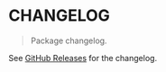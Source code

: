 # CHANGELOG

> Package changelog.

See [GitHub Releases](https://github.com/stdlib-js/regexp-dirname-windows/releases) for the changelog.